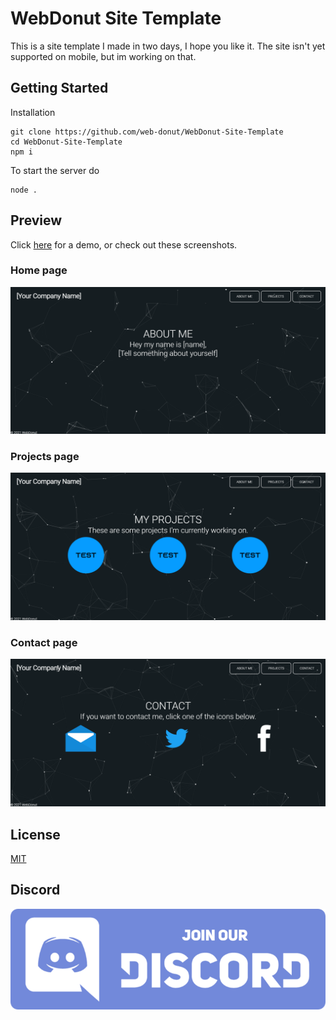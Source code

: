 # WebDonut Site Template
This is a site template I made in two days, I hope you like it. The site isn't yet supported on mobile, but im working on that.

## Getting Started
Installation
```
git clone https://github.com/web-donut/WebDonut-Site-Template
cd WebDonut-Site-Template
npm i
```
To start the server do 
```
node .
```

## Preview
Click [here](https://web-donut.github.io/WebDonut-Site-Template/site/) for a demo, or check out these screenshots.

### Home page
![Preview of Site](/images/image1.png)

### Projects page
![Preview of Site](/images/image2.png)

### Contact page
![Preview of Site](/images/image3.png)

## License
[MIT](https://choosealicense.com/licenses/mit/)

## Discord
[![Discord Server](/images/discord.png)](https://discord.gg/aZrWjEpZUx)
